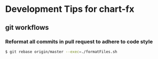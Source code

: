 # Development Tips for chart-fx

## git workflows

### Reformat all commits in pull request to adhere to code style

``` bash
$ git rebase origin/master --exec=./formatFiles.sh
```
